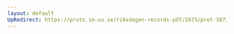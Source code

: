 ```yaml
---
layout: default
UpRedirect: https://pruto.im.uu.se/riksdagen-records-pdf/1873/prot-1873--fk--512/prot-1873--fk--512_000.pdf
---
```

